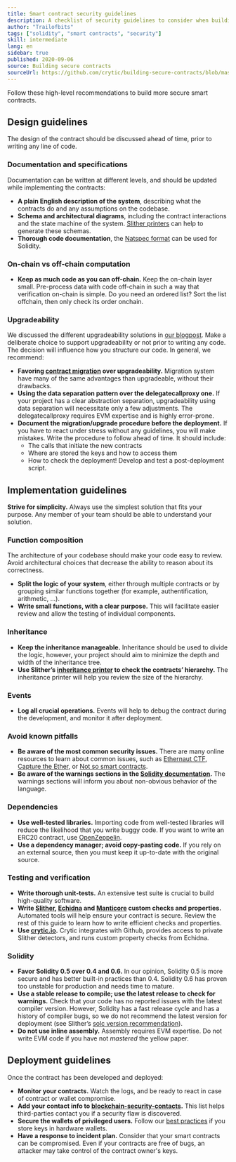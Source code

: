 ```yaml
---
title: Smart contract security guidelines
description: A checklist of security guidelines to consider when building your dapp
author: "Trailofbits"
tags: ["solidity", "smart contracts", "security"]
skill: intermediate
lang: en
sidebar: true
published: 2020-09-06
source: Building secure contracts
sourceUrl: https://github.com/crytic/building-secure-contracts/blob/master/development-guidelines/guidelines.md
---
```


Follow these high-level recommendations to build more secure smart contracts.

## Design guidelines

The design of the contract should be discussed ahead of time, prior to writing any line of code.

### Documentation and specifications

Documentation can be written at different levels, and should be updated while implementing the contracts:

- **A plain English description of the system**, describing what the contracts do and any assumptions on the codebase.
- **Schema and architectural diagrams**, including the contract interactions and the state machine of the system. [Slither printers](https://github.com/crytic/slither/wiki/Printer-documentation) can help to generate these schemas.
- **Thorough code documentation**, the [Natspec format](https://solidity.readthedocs.io/en/develop/natspec-format.html) can be used for Solidity.

### On-chain vs off-chain computation

- **Keep as much code as you can off-chain.** Keep the on-chain layer small. Pre-process data with code off-chain in such a way that verification on-chain is simple. Do you need an ordered list? Sort the list offchain, then only check its order onchain.

### Upgradeability

We discussed the different upgradeability solutions in [our blogpost](https://blog.trailofbits.com/2018/09/05/contract-upgrade-anti-patterns/). Make a deliberate choice to support upgradeability or not prior to writing any code. The decision will influence how you structure our code. In general, we recommend:

- **Favoring [contract migration](https://blog.trailofbits.com/2018/10/29/how-contract-migration-works/) over upgradeability.** Migration system have many of the same advantages than upgradeable, without their drawbacks.
- **Using the data separation pattern over the delegatecallproxy one.** If your project has a clear abstraction separation, upgradeability using data separation will necessitate only a few adjustments. The delegatecallproxy requires EVM expertise and is highly error-prone.
- **Document the migration/upgrade procedure before the deployment.** If you have to react under stress without any guidelines, you will make mistakes. Write the procedure to follow ahead of time. It should include:
  - The calls that initiate the new contracts
  - Where are stored the keys and how to access them
  - How to check the deployment! Develop and test a post-deployment script.

## Implementation guidelines

**Strive for simplicity.** Always use the simplest solution that fits your purpose. Any member of your team should be able to understand your solution.

### Function composition

The architecture of your codebase should make your code easy to review. Avoid architectural choices that decrease the ability to reason about its correctness.

- **Split the logic of your system**, either through multiple contracts or by grouping similar functions together (for example, authentification, arithmetic, ...).
- **Write small functions, with a clear purpose.** This will facilitate easier review and allow the testing of individual components.

### Inheritance

- **Keep the inheritance manageable.** Inheritance should be used to divide the logic, however, your project should aim to minimize the depth and width of the inheritance tree.
- **Use Slither’s [inheritance printer](https://github.com/crytic/slither/wiki/Printer-documentation#inheritance-graph) to check the contracts’ hierarchy.** The inheritance printer will help you review the size of the hierarchy.

### Events

- **Log all crucial operations.** Events will help to debug the contract during the development, and monitor it after deployment.

### Avoid known pitfalls

- **Be aware of the most common security issues.** There are many online resources to learn about common issues, such as [Ethernaut CTF](https://ethernaut.openzeppelin.com/), [Capture the Ether](https://capturetheether.com/), or [Not so smart contracts](https://github.com/crytic/not-so-smart-contracts/).
- **Be aware of the warnings sections in the [Solidity documentation](https://solidity.readthedocs.io/en/latest/).** The warnings sections will inform you about non-obvious behavior of the language.

### Dependencies

- **Use well-tested libraries.** Importing code from well-tested libraries will reduce the likelihood that you write buggy code. If you want to write an ERC20 contract, use [OpenZeppelin](https://github.com/OpenZeppelin/openzeppelin-contracts/tree/master/contracts/token/ERC20).
- **Use a dependency manager; avoid copy-pasting code.** If you rely on an external source, then you must keep it up-to-date with the original source.

### Testing and verification

- **Write thorough unit-tests.** An extensive test suite is crucial to build high-quality software.
- **Write [Slither](https://github.com/crytic/slither), [Echidna](https://github.com/crytic/echidna) and [Manticore](https://github.com/trailofbits/manticore) custom checks and properties.** Automated tools will help ensure your contract is secure. Review the rest of this guide to learn how to write efficient checks and properties.
- **Use [crytic.io](https://crytic.io/).** Crytic integrates with Github, provides access to private Slither detectors, and runs custom property checks from Echidna.

### Solidity

- **Favor Solidity 0.5 over 0.4 and 0.6.** In our opinion, Solidity 0.5 is more secure and has better built-in practices than 0.4. Solidity 0.6 has proven too unstable for production and needs time to mature.
- **Use a stable release to compile; use the latest release to check for warnings.** Check that your code has no reported issues with the latest compiler version. However, Solidity has a fast release cycle and has a history of compiler bugs, so we do not recommend the latest version for deployment (see Slither’s [solc version recommendation](https://github.com/crytic/slither/wiki/Detector-Documentation#recommendation-33)).
- **Do not use inline assembly.** Assembly requires EVM expertise. Do not write EVM code if you have not _mastered_ the yellow paper.

## Deployment guidelines

Once the contract has been developed and deployed:

- **Monitor your contracts.** Watch the logs, and be ready to react in case of contract or wallet compromise.
- **Add your contact info to [blockchain-security-contacts](https://github.com/crytic/blockchain-security-contacts).** This list helps third-parties contact you if a security flaw is discovered.
- **Secure the wallets of privileged users.** Follow our [best practices](https://blog.trailofbits.com/2018/11/27/10-rules-for-the-secure-use-of-cryptocurrency-hardware-wallets/) if you store keys in hardware wallets.
- **Have a response to incident plan.** Consider that your smart contracts can be compromised. Even if your contracts are free of bugs, an attacker may take control of the contract owner's keys.
